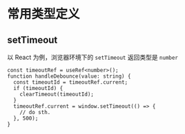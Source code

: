 # 常用类型定义

## setTimeout

以 React 为例，浏览器环境下的 `setTimeout` 返回类型是 `number`

```tsx
const timeoutRef = useRef<number>();
function handleDebounce(value: string) {
  const timeoutId = timeoutRef.current;
  if (timeoutId) {
    clearTimeout(timeoutId);
  }
  timeoutRef.current = window.setTimeout(() => {
    // do sth.
  }, 500);
}
```

